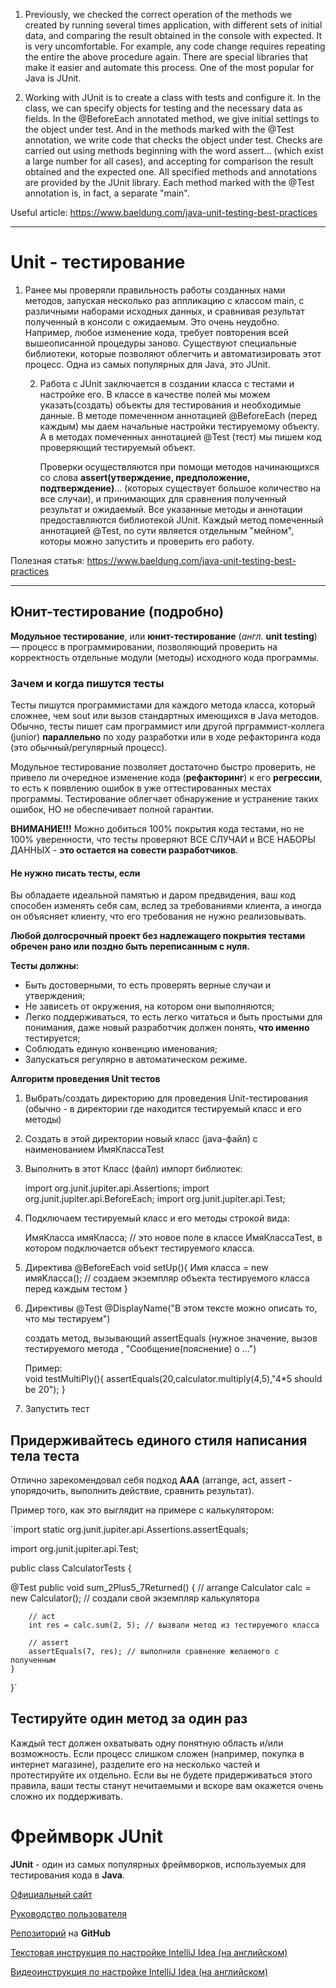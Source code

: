 1. Previously, we checked the correct operation of the methods we created by running several times
   application, with different sets of initial data, and comparing the result obtained in the console
   with expected. It is very uncomfortable. For example, any code change requires repeating the entire
   the above procedure again. There are special libraries that make it easier
   and automate this process. One of the most popular for Java is JUnit.

2. Working with JUnit is to create a class with tests and configure it.
   In the class, we can specify objects for testing and the necessary data as fields.
   In the @BeforeEach annotated method, we give initial settings to the object under test.
   And in the methods marked with the @Test annotation, we write code that checks the object under test.
   Checks are carried out using methods beginning with the word assert... (which exist
   a large number for all cases), and accepting for comparison the result obtained and the expected one.
   All specified methods and annotations are provided by the JUnit library.
   Each method marked with the @Test annotation is, in fact, a separate "main".

Useful article:
https://www.baeldung.com/java-unit-testing-best-practices

------------------------------

# Unit - тестирование

1. Ранее мы проверяли правильность работы созданных нами методов, запуская несколько раз аппликацию с классом main, с различными наборами исходных данных, и сравнивая результат полученный в консоли с ожидаемым. Это очень неудобно. Например, любое изменение кода, требует повторения всей вышеописанной процедуры заново. Существуют специальные библиотеки, которые позволяют облегчить и автоматизировать этот процесс. Одна из самых популярных для Java, это JUnit.

    2. Работа с JUnit заключается в создании класса с тестами и настройке его.
       В классе в качестве полей мы можем указать(создать) объекты для тестирования и необходимые данные.
       В методе помеченном аннотацией @BeforeEach (перед каждым) мы даем начальные настройки тестируемому объекту.
       А в методах помеченных аннотацией @Test (тест) мы пишем код проверяющий тестируемый объект.
   
       Проверки осуществляются при помощи методов начинающихся со слова
       **assert(утверждение, предположение, подтверждение)**... (которых существует
       большое количество на все случаи), и принимающих для сравнения полученный результат и ожидаемый.
       Все указанные методы и аннотации предоставляются библиотекой JUnit.
       Каждый метод помеченный аннотацией @Test, по сути является отдельным "мейном", которы можно запустить и проверить его работу.

Полезная статья:
https://www.baeldung.com/java-unit-testing-best-practices

_________________________________

## Юнит-тестирование (подробно)

**Модульное тестирование**, или **юнит-тестирование** (*англ.* **unit testing**) — процесс в
программировании, позволяющий проверить на корректность отдельные модули (методы) исходного кода
программы.

### Зачем и когда пишутся тесты
Тесты пишутся программистами для каждого метода класса, который сложнее, чем sout или вызов
стандартных имеющихся в Java методов. Обычно, тесты пишет сам программист или другой
прграммист-коллега (junior) **параллельно** по ходу разработки или в ходе рефакторинга кода
(это обычный/регулярный процесс).

Модульное тестирование позволяет достаточно быстро проверить, не привело ли очередное изменение кода
(**рефакторинг**) к его **регрессии**, то есть к появлению ошибок в уже оттестированных местах программы.
Тестирование облегчает обнаружение и устранение таких ошибок, НО не обеспечивает полной гарантии.

**ВНИМАНИЕ!!!**
Можно добиться 100% покрытия кода тестами, но не 100% уверенности, что тесты проверяют ВСЕ СЛУЧАИ и
ВСЕ НАБОРЫ ДАННЫХ - **это остается на совести разработчиков**.

#### Не нужно писать тесты, если
Вы обладаете идеальной памятью и даром предвидения, ваш код способен изменять себя сам,
вслед за требованиями клиента, а иногда он объясняет клиенту, что его требования не нужно реализовывать.

**Любой долгосрочный проект без надлежащего покрытия тестами обречен рано или поздно
быть переписанным с нуля.**

**Тесты должны:**
- Быть достоверными, то есть проверять верные случаи и утверждения;
- Не зависеть от окружения, на котором они выполняются;
- Легко поддерживаться, то есть легко читаться и быть простыми для понимания,
  даже новый разработчик должен понять, **что именно** тестируется;
- Соблюдать единую конвенцию именования;
- Запускаться регулярно в автоматическом режиме.

**Алгоритм проведения Unit тестов**
1. Выбрать/создать директорию для проведения Unit-тестирования (обычно - в директории где находится тестируемый класс и его методы)
2. Создать в этой директории новый класс (java-файл) с наименованием ИмяКлассаTest
3. Выполнить в этот Класс (файл) импорт библиотек:

   import org.junit.jupiter.api.Assertions;
   import org.junit.jupiter.api.BeforeEach;
   import org.junit.jupiter.api.Test;

4. Подключаем тестируемый класс и его методы строкой вида:

   ИмяКласса имяКласса; // это новое поле в классе ИмяКлассаTest, в котором подключается объект тестируемого класса.

5. Директива
   @BeforeEach
   void setUp(){
   Имя класса = new имяKласса(); // создаем экземпляр объекта тестируемого класса перед каждым тестом
   }
6. Директивы
   @Test
   @DisplayName("В этом тексте можно описать то, что мы тестируем")

   создать метод, вызывающий assertEquals (нужное значение, вызов тестируемого метода , "Сообщение(пояснение) о ...")

   Пример:   
   void testMultiPly(){
   assertEquals(20,calculator.multiply(4,5),"4*5 should be 20");
   }
7. Запустить тест

## Придерживайтесь единого стиля написания тела теста
Отлично зарекомендовал себя подход **AAA**
(arrange, act, assert - упорядочить, выполнить действие, сравнить результат).

Пример того, как это выглядит на примере с калькулятором:

`import static org.junit.jupiter.api.Assertions.assertEquals;

import org.junit.jupiter.api.Test;

public class CalculatorTests {

@Test
public void sum_2Plus5_7Returned() {
// arrange
Calculator calc = new Calculator(); // создали свой экземпляр калькулятора

		// act
		int res = calc.sum(2, 5); // вызвали метод из тестируемого класса

		// assert
		assertEquals(7, res); // выполнили сравнение желаемого с полученным
	}
}`

## Тестируйте один метод за один раз
Каждый тест должен охватывать одну понятную область и/или возможность.
Если процесс слишком сложен (например, покупка в интернет магазине),
разделите его на несколько частей и протестируйте их отдельно.
Если вы не будете придерживаться этого правила, ваши тесты станут нечитаемыми
и вскоре вам окажется очень сложно их поддерживать.

# Фреймворк JUnit

**JUnit** - один из самых популярных фреймворков, используемых для тестирования кода в **Java**.

[Официальный сайт](https://junit.org/junit5/)

[Руководство пользователя](https://junit.org/junit5/docs/current/user-guide/)

[Репозиторий](https://github.com/junit-team/junit5/) на **GitHub**

[Текстовая инструкция по настройке IntelliJ Idea (на английском)](https://www.jetbrains.com/help/idea/junit.html)

[Видеоинструкция по настройке IntelliJ Idea (на английском)](https://www.youtube.com/watch?v=we3zJE3hlWE)